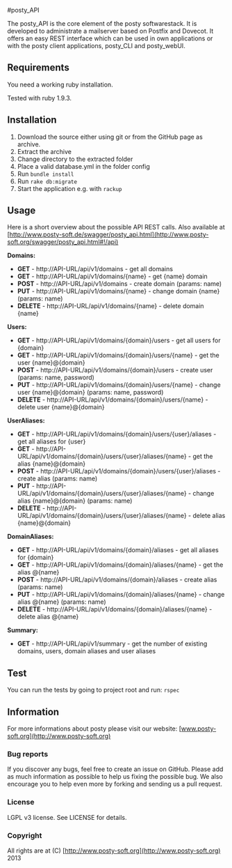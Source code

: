 #posty_API

The posty\_API is the core element of the posty softwarestack. It is developed to administrate a mailserver based on Postfix and Dovecot. It offers an easy REST interface which can be used in own applications or with the posty client applications, posty\_CLI and posty\_webUI.

## Requirements

You need a working ruby installation.

Tested with ruby 1.9.3.

## Installation

1.  Download the source either using git or from the GitHub page as archive.
2.  Extract the archive
3.  Change directory to the extracted folder
4.  Place a valid database.yml in the folder config
5.  Run ``bundle install``
6.  Run ``rake db:migrate``
7.  Start the application e.g. with ``rackup``

## Usage

Here is a short overview about the possible API REST calls.
Also available at [http://www.posty-soft.de/swagger/posty_api.html](http://www.posty-soft.org/swagger/posty_api.html#!/api)

**Domains:**

  * **GET** - http://API-URL/api/v1/domains - get all domains
  * **GET** - http://API-URL/api/v1/domains/{name} - get {name} domain
  * **POST** - http://API-URL/api/v1/domains - create domain (params: name)
  * **PUT** - http://API-URL/api/v1/domains/{name} - change domain {name} (params: name)
  * **DELETE** - http://API-URL/api/v1/domains/{name} - delete domain {name}

**Users:**

  * **GET** - http://API-URL/api/v1/domains/{domain}/users - get all users for {domain}
  * **GET** - http://API-URL/api/v1/domains/{domain}/users/{name} - get the user {name}@{domain}
  * **POST** - http://API-URL/api/v1/domains/{domain}/users - create user (params: name, password)
  * **PUT** - http://API-URL/api/v1/domains/{domain}/users/{name} - change user {name}@{domain} (params: name, password)
  * **DELETE** -  http://API-URL/api/v1/domains/{domain}/users/{name} - delete user {name}@{domain}

**UserAliases:**

  * **GET** - http://API-URL/api/v1/domains/{domain}/users/{user}/aliases - get all aliases for {user}
  * **GET** - http://API-URL/api/v1/domains/{domain}/users/{user}/aliases/{name} - get the alias {name}@{domain}
  * **POST** - http://API-URL/api/v1/domains/{domain}/users/{user}/aliases - create alias (params: name)
  * **PUT** - http://API-URL/api/v1/domains/{domain}/users/{user}/aliases/{name} - change alias {name}@{domain} (params: name)
  * **DELETE** - http://API-URL/api/v1/domains/{domain}/users/{user}/aliases/{name} - delete alias {name}@{domain}

**DomainAliases:**

  * **GET** - http://API-URL/api/v1/domains/{domain}/aliases - get all aliases for {domain}
  * **GET** - http://API-URL/api/v1/domains/{domain}/aliases/{name} - get the alias @{name}
  * **POST** - http://API-URL/api/v1/domains/{domain}/aliases - create alias (params: name)
  * **PUT** - http://API-URL/api/v1/domains/{domain}/aliases/{name} - change alias @{name} (params: name)
  * **DELETE** - http://API-URL/api/v1/domains/{domain}/aliases/{name} - delete alias @{name}
  
**Summary:**

  * **GET** - http://API-URL/api/v1/summary - get the number of existing domains, users, domain aliases and user aliases

## Test

You can run the tests by going to project root and run:
``rspec``

## Information

For more informations about posty please visit our website:
[www.posty-soft.org](http://www.posty-soft.org)

### Bug reports

If you discover any bugs, feel free to create an issue on GitHub. Please add as much information as possible to help us fixing the possible bug. We also encourage you to help even more by forking and sending us a pull request.

### License

LGPL v3 license. See LICENSE for details.

### Copyright

All rights are at (C) [http://www.posty-soft.org](http://www.posty-soft.org) 2013